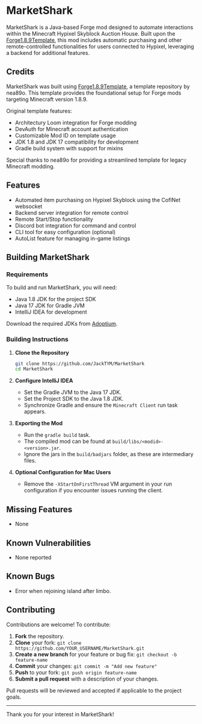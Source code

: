# MarketShark

MarketShark is a Java-based Forge mod designed to automate interactions within the Minecraft Hypixel Skyblock Auction House. Built upon the [Forge1.8.9Template](https://github.com/nea89o/Forge1.8.9Template), this mod includes automatic purchasing and other remote-controlled functionalities for users connected to Hypixel, leveraging a backend for additional features.

## Credits

MarketShark was built using [Forge1.8.9Template](https://github.com/nea89o/Forge1.8.9Template), a template repository by nea89o. This template provides the foundational setup for Forge mods targeting Minecraft version 1.8.9. 

Original template features:
- Architectury Loom integration for Forge modding
- DevAuth for Minecraft account authentication
- Customizable Mod ID on template usage
- JDK 1.8 and JDK 17 compatibility for development
- Gradle build system with support for mixins

Special thanks to nea89o for providing a streamlined template for legacy Minecraft modding.

## Features

- Automated item purchasing on Hypixel Skyblock using the CoflNet websocket
- Backend server integration for remote control
- Remote Start/Stop functionality
- Discord bot integration for command and control
- CLI tool for easy configuration (optional)
- AutoList feature for managing in-game listings

## Building MarketShark

### Requirements

To build and run MarketShark, you will need:
- Java 1.8 JDK for the project SDK
- Java 17 JDK for Gradle JVM
- IntelliJ IDEA for development

Download the required JDKs from [Adoptium](https://adoptium.net/temurin/releases).

### Building Instructions

1. **Clone the Repository**
   ```bash
   git clone https://github.com/JackTYM/MarketShark
   cd MarketShark
   ```

2. **Configure IntelliJ IDEA**
   - Set the Gradle JVM to the Java 17 JDK.
   - Set the Project SDK to the Java 1.8 JDK.
   - Synchronize Gradle and ensure the `Minecraft Client` run task appears.

3. **Exporting the Mod**
   - Run the `gradle build` task.
   - The compiled mod can be found at `build/libs/<modid>-<version>.jar`.
   - Ignore the jars in the `build/badjars` folder, as these are intermediary files.

4. **Optional Configuration for Mac Users**
   - Remove the `-XStartOnFirstThread` VM argument in your run configuration if you encounter issues running the client.

## Missing Features

- None

## Known Vulnerabilities

- None reported

## Known Bugs

- Error when rejoining island after limbo.

## Contributing

Contributions are welcome! To contribute:

1. **Fork** the repository.
2. **Clone** your fork: `git clone https://github.com/YOUR_USERNAME/MarketShark.git`
3. **Create a new branch** for your feature or bug fix: `git checkout -b feature-name`
4. **Commit** your changes: `git commit -m "Add new feature"`
5. **Push** to your fork: `git push origin feature-name`
6. **Submit a pull request** with a description of your changes.

Pull requests will be reviewed and accepted if applicable to the project goals.

---

Thank you for your interest in MarketShark!

